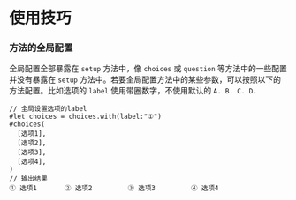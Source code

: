 # 使用技巧

### 方法的全局配置
全局配置全部暴露在 `setup` 方法中，像 `choices` 或 `question` 等方法中的一些配置并没有暴露在 `setup` 方法中。若要全局配置方法中的某些参数，可以按照以下的方法配置。比如选项的 `label` 使用带圈数字，不使用默认的 `A. B. C. D.`
```typst
// 全局设置选项的label
#let choices = choices.with(label:"①")
#choices(
  [选项1],
  [选项2],
  [选项3],
  [选项4],
)
// 输出结果
① 选项1       ② 选项2         ③ 选项3         ④ 选项4
```










